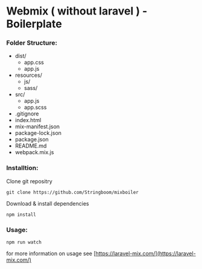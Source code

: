 # Webmix ( without laravel ) - Boilerplate

### Folder Structure:

* dist/
  * app.css
  * app.js
* resources/
  * js/
  * sass/
* src/
  * app.js
  * app.scss
* .gitignore
* index.html
* mix-manifest.json
* package-lock.json
* package.json
* README.md
* webpack.mix.js

### Installtion:

Clone git repositry

```
git clone https://github.com/Stringboom/mixboiler
```

Download & install dependencies

```
npm install
```

### Usage:

```
npm run watch
```



for more information on usage see [https://laravel-mix.com/](https://laravel-mix.com/)
